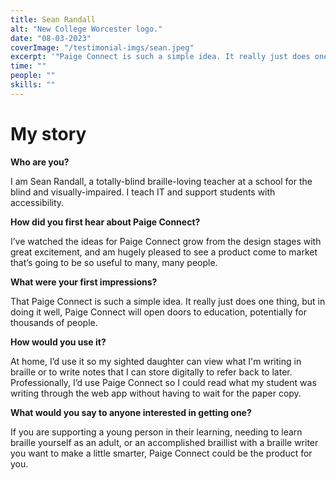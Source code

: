 ```yaml
---
title: Sean Randall
alt: "New College Worcester logo."
date: "08-03-2023"
coverImage: "/testimonial-imgs/sean.jpeg"
excerpt: '"Paige Connect is such a simple idea. It really just does one thing, but in doing it well, Paige Connect will open doors to education, potentially for thousands of people."'
time: ""
people: ""
skills: ""
---
```


# My story

**Who are you?**

I am Sean Randall, a totally-blind braille-loving teacher at a school for the blind and visually-impaired. I teach IT and support students with accessibility.

**How did you first hear about Paige Connect?**

I’ve watched the ideas for Paige Connect grow from the design stages with great excitement, and am hugely pleased to see a product come to market that’s going to be so useful to many, many people.

**What were your first impressions?**

That Paige Connect is such a simple idea. It really just does one thing, but in doing it well, Paige Connect will open doors to education, potentially for thousands of people.

**How would you use it?**

At home, I’d use it so my sighted daughter can view what I'm writing in braille or to write notes that I can store digitally to refer back to later. Professionally, I’d use Paige Connect so I could read what my student was writing through the web app without having to wait for the paper copy.

**What would you say to anyone interested in getting one?**

If you are supporting a young person in their learning, needing to learn braille yourself as an adult, or an accomplished braillist with a braille writer you want to make a little smarter, Paige Connect could be the product for you.
